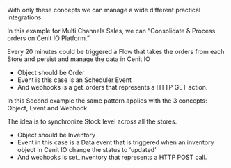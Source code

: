 With only these concepts we can manage a wide different practical integrations

In this example for Multi Channels Sales, we can “Consolidate & Process orders on Cenit IO Platform.”

Every 20 minutes could be triggered a Flow that takes the orders from each Store and persist and manage the data
in Cenit IO

* Object should be Order
* Event is this case is an Scheduler Event
* And webhooks is a get_orders that represents a HTTP GET action.

In this Second example the same pattern applies with the 3 concepts: Object, Event and Webhook

The idea is to synchronize Stock level across all the stores.

* Object should be Inventory
* Event in this case is a Data event that is triggered when an inventory object in Cenit IO change the status to ‘updated’
* And webhooks is set_inventory that represents a HTTP POST call.
